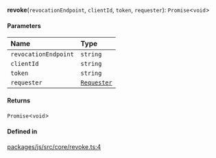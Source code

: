 **revoke**(`revocationEndpoint`, `clientId`, `token`, `requester`): `Promise`<`void`\>

#### Parameters

| Name                 | Type                                 |
| :------------------- | :----------------------------------- |
| `revocationEndpoint` | `string`                             |
| `clientId`           | `string`                             |
| `token`              | `string`                             |
| `requester`          | [`Requester`](../types/Requester.md) |

#### Returns

`Promise`<`void`\>

#### Defined in

[packages/js/src/core/revoke.ts:4](https://github.com/fastlogs-docs.khulnasoft.com/js/blob/f0f78e6/packages/js/src/core/revoke.ts#L4)
